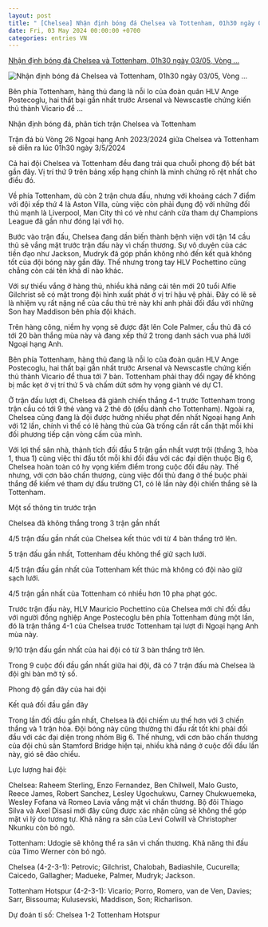 ```yaml
---
layout: post
title: " [Chelsea] Nhận định bóng đá Chelsea và Tottenham, 01h30 ngày 03/05, Vòng ..."
date: Fri, 03 May 2024 00:00:00 +0700
categories: entries VN
---
```

[Nhận định bóng đá Chelsea và Tottenham, 01h30 ngày 03/05, Vòng ...](https://congthuong.vn/nhan-dinh-bong-da-chelsea-va-tottenham-01h30-ngay-0305-vong-26-ngoai-hang-anh-317858.html)

![Nhận định bóng đá Chelsea và Tottenham, 01h30 ngày 03/05, Vòng ...](https://congthuong-cdn.mastercms.vn/stores/news_dataimages/2024/052024/02/16/in_social/ava-chelsea-vs-tottenham20240502163200.jpg?randTime=1714674352)

Bên phía Tottenham, hàng thủ đang là nỗi lo của đoàn quân HLV Ange Postecoglu, hai thất bại gần nhất trước Arsenal và Newscastle chứng kiến thủ thành Vicario để ...

Nhận định bóng đá, phân tích trận Chelsea và Tottenham

Trận đá bù Vòng 26 Ngoại hạng Anh 2023/2024 giữa Chelsea và Tottenham sẽ diễn ra lúc 01h30 ngày 3/5/2024

Cả hai đội Chelsea và Tottenham đều đang trải qua chuỗi phong độ bết bát gần đây. Vị trí thứ 9 trên bảng xếp hạng chính là minh chứng rõ rệt nhất cho điều đó.

Về phía Tottenham, dù còn 2 trận chưa đấu, nhưng với khoảng cách 7 điểm với đội xếp thứ 4 là Aston Villa, cùng việc còn phải đụng độ với những đối thủ mạnh là Liverpool, Man City thì có vẻ như cánh cửa tham dự Champions League đã gần như đóng lại với họ.

Bước vào trận đấu, Chelsea đang dần biến thành bệnh viện với tận 14 cầu thủ sẽ vắng mặt trước trận đấu này vì chấn thương. Sự vô duyên của các tiền đạo như Jackson, Mudryk đã góp phần không nhỏ đến kết quả không tốt của đội bóng này gần đây. Thế nhưng trong tay HLV Pochettino cũng chẳng còn cái tên khả dĩ nào khác.

Với sự thiếu vắng ở hàng thủ, nhiều khả năng cái tên mới 20 tuổi Alfie Gilchrist sẽ có mặt trong đội hình xuất phát ở vị trí hậu vệ phải. Đây có lẽ sẽ là nhiệm vụ rất nặng nề của cầu thủ trẻ này khi anh phải đối đầu với những Son hay Maddison bên phía đội khách.

Trên hàng công, niềm hy vọng sẽ được đặt lên Cole Palmer, cầu thủ đã có tới 20 bàn thắng mùa này và đang xếp thứ 2 trong danh sách vua phá lưới Ngoại hạng Anh.

Bên phía Tottenham, hàng thủ đang là nỗi lo của đoàn quân HLV Ange Postecoglu, hai thất bại gần nhất trước Arsenal và Newscastle chứng kiến thủ thành Vicario để thua tới 7 bàn. Tottenham phải thay đổi ngay để không bị mắc kẹt ở vị trí thứ 5 và chấm dứt sớm hy vọng giành vé dự C1.

Ở trận đấu lượt đi, Chelsea đã giành chiến thắng 4-1 trước Tottenham trong trận cầu có tới 9 thẻ vàng và 2 thẻ đỏ (đều dành cho Tottenham). Ngoài ra, Chelsea cũng đang là đội được hưởng nhiều phạt đền nhất Ngoại hạng Anh với 12 lần, chính vì thế có lẽ hàng thủ của Gà trống cần rất cẩn thật mỗi khi đối phương tiếp cận vòng cấm của mình.

Với lợi thế sân nhà, thành tích đối đầu 5 trận gần nhất vượt trội (thắng 3, hòa 1, thua 1) cùng việc thi đấu tốt mỗi khi đối đầu với các đại diện thuộc Big 6, Chelsea hoàn toàn có hy vọng kiếm điểm trong cuộc đối đầu này. Thế nhưng, với cơn bão chấn thương, cùng việc đối thủ đang ở thế buộc phải thắng để kiếm vé tham dự đấu trường C1, có lẽ lần này đội chiến thắng sẽ là Tottenham.

Một số thông tin trước trận

Chelsea đã không thắng trong 3 trận gần nhất

4/5 trận đấu gần nhất của Chelsea kết thúc với từ 4 bàn thắng trở lên.

5 trận đấu gần nhất, Tottenham đều không thể giữ sạch lưới.

4/5 trận đấu gần nhất của Tottenham kết thúc mà không có đội nào giữ sạch lưới.

4/5 trận gần nhất của Tottenham có nhiều hơn 10 pha phạt góc.

Trước trận đấu này, HLV Mauricio Pochettino của Chelsea mới chỉ đối đầu với người đồng nghiệp Ange Postecoglu bên phía Tottenham đúng một lần, đó là trận thắng 4-1 của Chelsea trước Tottenham tại lượt đi Ngoại hạng Anh mùa này.

9/10 trận đấu gần nhất của hai đội có từ 3 bàn thắng trở lên.

Trong 9 cuộc đối đầu gần nhất giữa hai đội, đã có 7 trận đấu mà Chelsea là đội ghi bàn mở tỷ số.

Phong độ gần đây của hai đội

Kết quả đối đầu gần đây

Trong lần đối đầu gần nhất, Chelsea là đội chiếm ưu thế hơn với 3 chiến thắng và 1 trận hòa. Đội bóng này cũng thường thi đấu rất tốt khi phải đối đầu với các đại diện trong nhóm Big 6. Thế nhưng, với cơn bão chấn thương của đội chủ sân Stamford Bridge hiện tại, nhiều khả năng ở cuộc đối đầu lần này, gió sẽ đảo chiều.

Lực lượng hai đội:

Chelsea: Raheem Sterling, Enzo Fernandez, Ben Chilwell, Malo Gusto, Reece James, Robert Sanchez, Lesley Ugochukwu, Carney Chukwuemeka, Wesley Fofana và Romeo Lavia vắng mặt vì chấn thương. Bộ đôi Thiago Silva và Axel Disasi mới đây cũng được xác nhận cũng sẽ không thể góp mặt vì lý do tương tự. Khả năng ra sân của Levi Colwill và Christopher Nkunku còn bỏ ngỏ.

Tottenham: Udogie sẽ không thể ra sân vì chấn thương. Khả năng thi đấu của Timo Werner còn bỏ ngỏ.

Chelsea (4-2-3-1): Petrovic; Gilchrist, Chalobah, Badiashile, Cucurella; Caicedo, Gallagher; Madueke, Palmer, Mudryk; Jackson.

Tottenham Hotspur (4-2-3-1): Vicario; Porro, Romero, van de Ven, Davies; Sarr, Bissouma; Kulusevski, Maddison, Son; Richarlison.

Dự đoán tỉ số: Chelsea 1-2 Tottenham Hotspur

